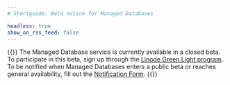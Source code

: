```yaml
---
# Shortguide: Beta notice for Managed Databases

headless: true
show_on_rss_feed: false
---
```


{{<note>}}
The Managed Database service is currently available in a closed beta. To participate in this beta, sign up through the [Linode Green Light program](https://www.linode.com/green-light/#sign-up-form). To be notified when Managed Databases enters a public beta or reaches general availability, fill out the [Notification Form](https://www.linode.com/products/databases/#notification-form).
{{</note>}}